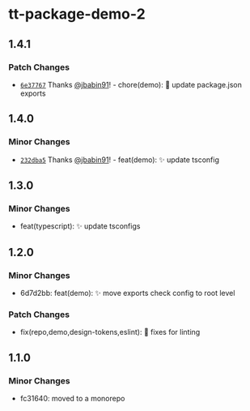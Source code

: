 # tt-package-demo-2

## 1.4.1

### Patch Changes

- [`6e37767`](https://github.com/jbabin91/tt-packages-demo/commit/6e377679c1fad85fbf8f7450e0898f8250046fa2) Thanks [@jbabin91](https://github.com/jbabin91)! - chore(demo): :hammer: update package.json exports

## 1.4.0

### Minor Changes

- [`232dba5`](https://github.com/jbabin91/tt-packages-demo/commit/232dba5e7c48ee25a6813dcb30e25bf79488860b) Thanks [@jbabin91](https://github.com/jbabin91)! - feat(demo): :sparkles: update tsconfig

## 1.3.0

### Minor Changes

- feat(typescript): :sparkles: update tsconfigs

## 1.2.0

### Minor Changes

- 6d7d2bb: feat(demo): :sparkles: move exports check config to root level

### Patch Changes

- fix(repo,demo,design-tokens,eslint): :bug: fixes for linting

## 1.1.0

### Minor Changes

- fc31640: moved to a monorepo
